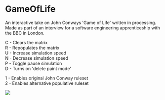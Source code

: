 # GameOfLife

An interactive take on John Conways 'Game of Life' written in processing.
Made as part of an interview for a software engineering apprenticeship with the BBC in London. 
  
C - Clears the matrix  
R - Repopulates the matrix  
U - Increase simulation speed  
N - Decrease simulation speed  
P - Toggle pause simulation  
D - Turns on 'delete paint mode'  
  
1 - Enables original John Conway ruleset  
2 - Enables alternative populative ruleset  
  
  
  





![](/demo.gif)
